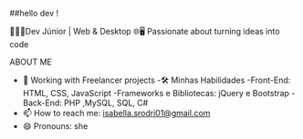 ##hello dev !

👩🏼‍💻Dev Júnior | Web & Desktop 🌐🖥️
Passionate about turning ideas into code

ABOUT ME

- 🔭 Working with Freelancer projects
-🛠️ Minhas Habilidades 
-Front-End: HTML, CSS, JavaScript
-Frameworks e Bibliotecas: jQuery e Bootstrap
-Back-End: PHP ,MySQL, SQL, C#
- 📫 How to reach me: isabella.srodri01@gmail.com
- 😄 Pronouns: she





      
